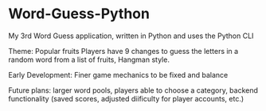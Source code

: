 # Word-Guess-Python
My 3rd Word Guess application, written in Python and uses the Python CLI

Theme: Popular fruits
Players have 9 changes to guess the letters in a random word from a list of fruits, Hangman style. 

Early Development: Finer game mechanics to be fixed and balance

Future plans: larger word pools, players able to choose a category, backend functionality (saved scores, adjusted diificulty
for player accounts, etc.)
